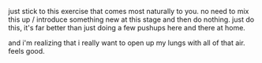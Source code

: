 just stick to this exercise that comes most naturally to you. no need to mix this up / introduce something new at this stage and then do nothing. just do this, it's far better than just doing a few pushups here and there at home.

and i'm realizing that i really want to open up my lungs with all of that air. feels good.
